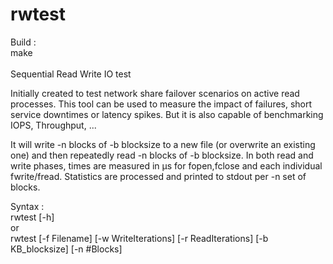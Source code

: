 # rwtest <br />
Build : <br />
 make<br />
<br />
Sequential Read Write IO test<br />
<p>Initially created to test network share failover scenarios on active read processes.
This tool can be used to measure the impact of failures, short service downtimes or latency spikes.
But it is also capable of benchmarking IOPS, Throughput, ...
</p>
<p>It will write -n blocks of -b blocksize to a new file (or overwrite an existing one) and then repeatedly read -n blocks of -b blocksize. In both read and write phases, times are measured in µs for fopen,fclose and each individual fwrite/fread. Statistics are processed and printed to stdout per -n set of blocks.
</p>
Syntax : <br />
rwtest [-h]<br />
or <br />
rwtest [-f Filename] [-w WriteIterations] [-r ReadIterations] [-b KB_blocksize] [-n #Blocks] <br />
<br />

